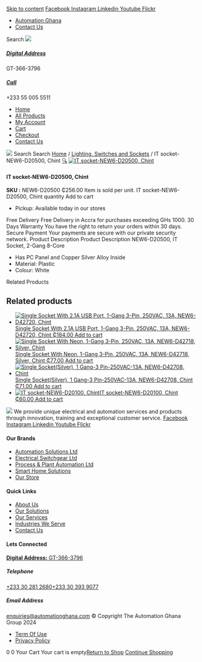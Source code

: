 [Skip to content](https://store.automationghana.com/product/it-socket-new6-d20500-chint/#content)
[ Facebook ](https://www.facebook.com/automationgh/) [ Instagram ](https://www.instagram.com/automationgh/) [ Linkedin ](https://www.linkedin.com/company/the-automation-ghana-limited/) [ Youtube ](https://www.youtube.com/channel/UCurrRDUSm5oIW39VXjn1u0w) [ Flickr ](https://www.flickr.com/photos/181794037@N07/)
  * [ Automation Ghana ](https://automationghana.com)
  * [ Contact Us ](https://store.automationghana.com/contact/)


Search
[ ![](https://store.automationghana.com/wp-content/uploads/2024/04/Website-TAGG-Logo-BLUE.png) ](https://store.automationghana.com/)
[ ](https://maps.app.goo.gl/m4xeaagWCNbLk4jM6)
#####  [ Digital Address ](https://maps.app.goo.gl/m4xeaagWCNbLk4jM6)
GT-366-3796 
[ ](tel:+233550055511)
#####  [ Call ](tel:+233550055511)
+233 55 005 5511 
  * [Home](https://store.automationghana.com/)
  * [All Products](https://store.automationghana.com/shop/)
  * [My Account](https://store.automationghana.com/my-account/)
  * [Cart](https://store.automationghana.com/cart/)
  * [Checkout](https://store.automationghana.com/checkout/)
  * [Contact Us](https://store.automationghana.com/contact/)


[![](https://store.automationghana.com/wp-content/uploads/2024/04/AutomationGhana_logo_white.png)](https://store.automationghana.com)
Search
Search
[Home](https://store.automationghana.com) / [Lighting, Switches and Sockets](https://store.automationghana.com/product-category/lighting-switches-and-sockets/) / IT socket-NEW6-D20500, Chint
[🔍](https://store.automationghana.com/product/it-socket-new6-d20500-chint/)
[![IT socket-NEW6-D20500, Chint](https://store.automationghana.com/wp-content/uploads/2020/04/DATA-Socket.jpg)](https://store.automationghana.com/wp-content/uploads/2020/04/DATA-Socket.jpg)
####  IT socket-NEW6-D20500, Chint 
**SKU :** NEW6-D20500 
₵256.00
Item is sold per unit.
IT socket-NEW6-D20500, Chint quantity
Add to cart
  * Pickup: Available today in our stores


Free Delivery 
Free Delivery in Accra for purchases exceeding GHs 1000. 
30 Days Warranty 
You have the right to return your orders within 30 days. 
Secure Payment 
Your payments are secure with our private security network. 
Product Description
Product Description
NEW6-D20500, IT Socket, 2-Gang 8-Core 
  * Has PC Panel and Copper Silver Alloy Inside
  * Material: Plastic
  * Colour: White


Related Products 
## Related products
  * [![Single Socket With 2.1A USB Port, 1-Gang 3-Pin, 250VAC, 13A, NEW6-D42720, Chint](https://store.automationghana.com/wp-content/uploads/2020/04/NEW6-D42720-300x300.jpg)Single Socket With 2.1A USB Port, 1-Gang 3-Pin, 250VAC, 13A, NEW6-D42720, Chint ₵184.00 ](https://store.automationghana.com/product/single-socket-new6-d42720-chint/)
[Add to cart](https://store.automationghana.com/product/it-socket-new6-d20500-chint/?add-to-cart=1531)
  * [![Single Socket With Neon, 1-Gang 3-Pin, 250VAC, 13A, NEW6-D42718, Silver, Chint](https://store.automationghana.com/wp-content/uploads/2020/04/1-gang-silver-socket-300x300.jpg)Single Socket With Neon, 1-Gang 3-Pin, 250VAC, 13A, NEW6-D42718, Silver, Chint ₵77.00 ](https://store.automationghana.com/product/single-socket-new6-d42718-chint/)
[Add to cart](https://store.automationghana.com/product/it-socket-new6-d20500-chint/?add-to-cart=1530)
  * [![Single Socket\(Silver\), 1 Gang-3 Pin-250VAC-13A, NEW6-D42708, Chint](https://store.automationghana.com/wp-content/uploads/2020/04/1-gang-silver-socket-300x300.jpg)Single Socket(Silver), 1 Gang-3 Pin-250VAC-13A, NEW6-D42708, Chint ₵71.00 ](https://store.automationghana.com/product/single-socket-new6-d42708-chint/)
[Add to cart](https://store.automationghana.com/product/it-socket-new6-d20500-chint/?add-to-cart=1528)
  * [![IT socket-NEW6-D20100, Chint](https://store.automationghana.com/wp-content/uploads/2020/04/DATA-Socket-1-1-300x300.jpg)IT socket-NEW6-D20100, Chint ₵60.00 ](https://store.automationghana.com/product/it-socket-new6-d20100-chint/)
[Add to cart](https://store.automationghana.com/product/it-socket-new6-d20500-chint/?add-to-cart=1515)


![](https://store.automationghana.com/wp-content/uploads/2024/04/AutomationGhana_logo_white.png)
We provide unique electrical and automation services and products through innovation, training and exceptional customer service.
[ Facebook ](https://www.facebook.com/automationgh/) [ Instagram ](https://www.instagram.com/automationgh/) [ Linkedin ](https://www.linkedin.com/company/the-automation-ghana-limited/) [ Youtube ](https://www.youtube.com/channel/UCurrRDUSm5oIW39VXjn1u0w) [ Flickr ](https://www.flickr.com/photos/181794037@N07/)
#### Our Brands
  * [ Automation Solutions Ltd ](https://store.automationghana.com/product/it-socket-new6-d20500-chint/)
  * [ Electrical Switchgear Ltd ](https://store.automationghana.com/product/it-socket-new6-d20500-chint/)
  * [ Process & Plant Automation Ltd ](https://store.automationghana.com/product/it-socket-new6-d20500-chint/)
  * [ Smart Home Solutions ](https://store.automationghana.com/product/it-socket-new6-d20500-chint/)
  * [ Our Store ](https://store.automationghana.com/product/it-socket-new6-d20500-chint/)


#### Quick Links
  * [ About Us ](https://store.automationghana.com/product/it-socket-new6-d20500-chint/)
  * [ Our Solutions ](https://store.automationghana.com/product/it-socket-new6-d20500-chint/)
  * [ Our Services ](https://store.automationghana.com/product/it-socket-new6-d20500-chint/)
  * [ Industries We Serve ](https://store.automationghana.com/product/it-socket-new6-d20500-chint/)
  * [ Contact Us ](https://store.automationghana.com/product/it-socket-new6-d20500-chint/)


#### Lets Connected
[**Digital Address:** GT-366-3796](https://maps.app.goo.gl/m4xeaagWCNbLk4jM6)
#####  Telephone 
[ +233 30 281 2680](tel:+233302812680)[+233 30 393 9077](https://store.automationghana.com/product/it-socket-new6-d20500-chint/+233303939077)
#####  Email Address 
enquiries@automationghana.com 
© Copyright The Automation Ghana Group 2024
  * [ Term Of Use ](https://store.automationghana.com/product/it-socket-new6-d20500-chint/)
  * [ Privacy Policy ](https://store.automationghana.com/product/it-socket-new6-d20500-chint/)


0
0
Your Cart
Your cart is empty[Return to Shop](https://store.automationghana.com/shop/)
[Continue Shopping](https://store.automationghana.com/product/it-socket-new6-d20500-chint/)
